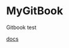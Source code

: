 # MyGitBook
Gitbook test

[docs](https://emulattepj.gitbook.io/emulatte-gong-kai-zhun-bei/ "MyGitBook")